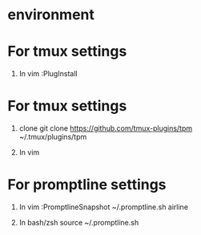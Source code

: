 # environment

# For tmux settings
1) In vim
:PlugInstall

# For tmux settings
1) clone
git clone https://github.com/tmux-plugins/tpm ~/.tmux/plugins/tpm

2) In vim


# For promptline settings
1) In vim 
:PromptlineSnapshot ~/.promptline.sh airline

2) In bash/zsh 
source ~/.promptline.sh
